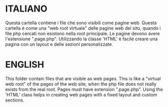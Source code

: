 # ITALIANO

Questa cartella contiene i file che sono visibili come pagine web. Questa cartella è come
una "web root virtuale" delle pagine web del sito, quando i file php cercati non esistono
nella root principale. Le pagine devono avere l'estensione ".page.php". Utilizzando
la classe 'HTML' è facile creare una pagina con un layout e delle sezioni personalizzate.

# ENGLISH

This folder contain files that are visible as web pages. This is like a "virtual web root"
of the pages of the web site, when the php file does not really exists from the real root.
Pages must have extension ".page.php". Using the 'HTML' class helps in creating web pages
with a fixed layout and custom sections.